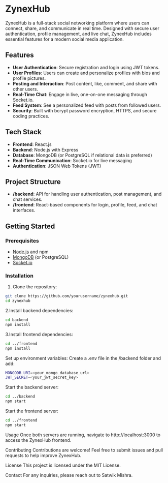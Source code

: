 # ZynexHub

ZynexHub is a full-stack social networking platform where users can connect, share, and communicate in real time. Designed with secure user authentication, profile management, and live chat, ZynexHub includes essential features for a modern social media application.

## Features

- **User Authentication**: Secure registration and login using JWT tokens.
- **User Profiles**: Users can create and personalize profiles with bios and profile pictures.
- **Posting and Interaction**: Post content, like, comment, and share with other users.
- **Real-Time Chat**: Engage in live, one-on-one messaging through Socket.io.
- **Feed System**: See a personalized feed with posts from followed users.
- **Security**: Built with bcrypt password encryption, HTTPS, and secure coding practices.

## Tech Stack

- **Frontend**: React.js
- **Backend**: Node.js with Express
- **Database**: MongoDB (or PostgreSQL if relational data is preferred)
- **Real-Time Communication**: Socket.io for live messaging
- **Authentication**: JSON Web Tokens (JWT)

## Project Structure

- **/backend**: API for handling user authentication, post management, and chat services.
- **/frontend**: React-based components for login, profile, feed, and chat interfaces.

## Getting Started

### Prerequisites

- [Node.js](https://nodejs.org/) and npm
- [MongoDB](https://www.mongodb.com/) (or PostgreSQL)
- [Socket.io](https://socket.io/)

### Installation

 1. Clone the repository:
   ```bash
   git clone https://github.com/yourusername/zynexhub.git
   cd zynexhub
   ```
 2.Install backend dependencies:
   ```bash
   cd backend
   npm install
   ```
 3.Install frontend dependencies:
   ```  bash
   cd ../frontend
   npm install
   ```   
Set up environment variables: Create a .env file in the /backend folder and add:
 ```bash
MONGODB_URI=<your_mongo_database_url>
JWT_SECRET=<your_jwt_secret_key>
 ```
Start the backend server:
 ```bash
cd ../backend
npm start
 ```
Start the frontend server:
 ```bash
cd ../frontend
npm start
 ```
Usage
Once both servers are running, navigate to http://localhost:3000 to access the ZynexHub frontend.

Contributing
Contributions are welcome! Feel free to submit issues and pull requests to help improve ZynexHub.

License
This project is licensed under the MIT License.

Contact
For any inquiries, please reach out to Satwik Mishra.
